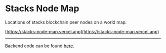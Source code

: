 # Stacks Node Map

Locations of stacks blockchain peer nodes on a world map.

[https://stacks-node-map.vercel.app](https://stacks-node-map.vercel.app) 

---

Backend code can be found [here](https://github.com/jiga/stacks-node-map-backend).
